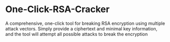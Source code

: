 # One-Click-RSA-Cracker
A comprehensive, one-click tool for breaking RSA encryption using multiple attack vectors. Simply provide a ciphertext and minimal key information, and the tool will attempt all possible attacks to break the encryption
